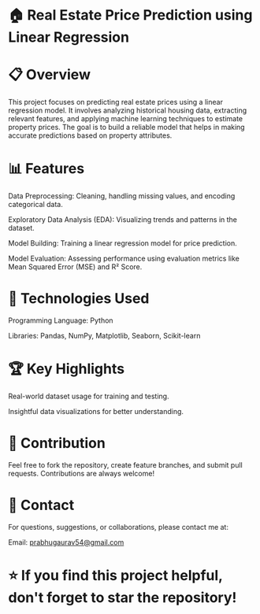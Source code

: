 # 🏠 Real Estate Price Prediction using Linear Regression

#  📋 Overview
This project focuses on predicting real estate prices using a linear regression model. It involves analyzing historical housing data, extracting relevant features, and applying machine learning techniques to estimate property prices. The goal is to build a reliable model that helps in making accurate predictions based on property attributes.

# 📊 Features
Data Preprocessing: Cleaning, handling missing values, and encoding categorical data.

Exploratory Data Analysis (EDA): Visualizing trends and patterns in the dataset.

Model Building: Training a linear regression model for price prediction.

Model Evaluation: Assessing performance using evaluation metrics like Mean Squared Error (MSE) and R² Score.

# 🚀 Technologies Used
Programming Language: Python

Libraries: Pandas, NumPy, Matplotlib, Seaborn, Scikit-learn

# 🏆 Key Highlights
Real-world dataset usage for training and testing.

Insightful data visualizations for better understanding.

# 🤝 Contribution
Feel free to fork the repository, create feature branches, and submit pull requests. Contributions are always welcome!

# 📧 Contact
For questions, suggestions, or collaborations, please contact me at:

Email: prabhugaurav54@gmail.com

# ⭐ If you find this project helpful, don't forget to star the repository! 
